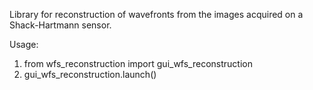 Library for reconstruction of wavefronts from the images acquired on a Shack-Hartmann sensor.

Usage:
1. from wfs_reconstruction import gui_wfs_reconstruction
2. gui_wfs_reconstruction.launch()
